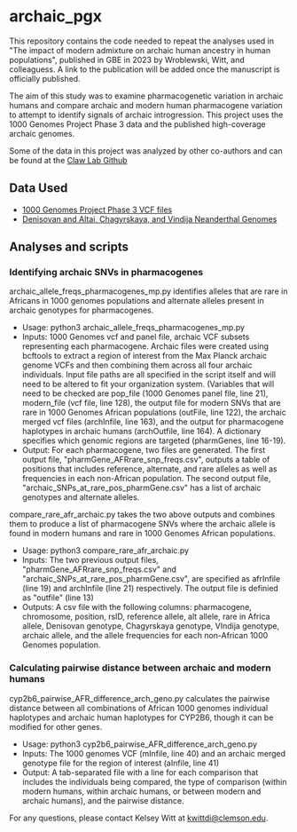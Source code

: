 # archaic_pgx
This repository contains the code needed to repeat the analyses used in "The impact of modern admixture on archaic human ancestry in human populations", published in GBE in 2023 by Wroblewski, Witt, and colleaguess. A link to the publication will be added once the manuscript is officially published.

The aim of this study was to examine pharmacogenetic variation in archaic humans and compare archaic and modern human pharmacogene variation to attempt to identify signals of archaic introgression. This project uses the 1000 Genomes Project Phase 3 data and the published high-coverage archaic genomes.

Some of the data in this project was analyzed by other co-authors and can be found at the [Claw Lab Github](https://github.com/the-claw-lab/aDNA_PGx_2021)

## Data Used
* [1000 Genomes Project Phase 3 VCF files](http://ftp.1000genomes.ebi.ac.uk/vol1/ftp/phase3/)
* [Denisovan and Altai, Chagyrskaya, and Vindija Neanderthal Genomes](https://www.eva.mpg.de/genetics/genome-projects/)


## Analyses and scripts
### Identifying archaic SNVs in pharmacogenes
archaic_allele_freqs_pharmacogenes_mp.py identifies alleles that are rare in Africans in 1000 genomes populations and alternate alleles present in archaic genotypes for pharmacogenes.
* Usage: python3 archaic_allele_freqs_pharmacogenes_mp.py
* Inputs: 1000 Genomes vcf and panel file, archaic VCF subsets representing each pharmacogene. Archaic files were created using bcftools to extract a region of interest from the Max Planck archaic genome VCFs and then combining them across all four archaic individuals. Input file paths are all specified in the script itself and will need to be altered to fit your organization system. (Variables that will need to be checked are pop_file (1000 Genomes panel file, line 21), modern_file (vcf file, line 128), the output file for modern SNVs that are rare in 1000 Genomes African populations (outFile, line 122), the archaic merged vcf files (archInfile, line 163), and the output for pharmacogene haplotypes in archaic humans (archOutfile, line 164). A dictionary specifies which genomic regions are targeted (pharmGenes, line 16-19).
* Output: For each pharmacogene, two files are generated. The first output file, "pharmGene_AFRrare_snp_freqs.csv", outputs a table of positions that includes reference, alternate, and rare alleles as well as frequencies in each non-African population. The second output file, "archaic_SNPs_at_rare_pos_pharmGene.csv"
has a list of archaic genotypes and alternate alleles.

compare_rare_afr_archaic.py takes the two above outputs and combines them to produce a list of pharmacogene SNVs where the archaic allele is found in modern humans and rare in 1000 Genomes African populations.
* Usage: python3 compare_rare_afr_archaic.py
* Inputs: The two previous output files, "pharmGene_AFRrare_snp_freqs.csv" and "archaic_SNPs_at_rare_pos_pharmGene.csv", are specified as afrInfile (line 19) and archInfile (line 21) respectively. The output file is definied as "outfile" (line 13)
* Outputs: A csv file with the following columns: pharmacogene, chromosome, position, rsID, reference allele, alt allele, rare in Africa allele, Denisovan genotype, Chagyrskaya genotype, VIndija genotype, archaic allele, and the allele frequencies for each non-African 1000 Genomes population.

### Calculating pairwise distance between archaic and modern humans
cyp2b6_pairwise_AFR_difference_arch_geno.py calculates the pairwise distance between all combinations of African 1000 genomes individual haplotypes and archaic human haplotypes for CYP2B6, though it can be modified for other genes.
* Usage: python3 cyp2b6_pairwise_AFR_difference_arch_geno.py
* Inputs: The 1000 genomes VCF (mInfile, line 40) and an archaic merged genotype file for the region of interest (aInfile, line 41)
* Output: A tab-separated file with a line for each comparison that includes the individuals being compared, the type of comparison (within modern humans, within archaic humans, or between modern and archaic humans), and the pairwise distance.

For any questions, please contact Kelsey Witt at kwittdi@clemson.edu.
